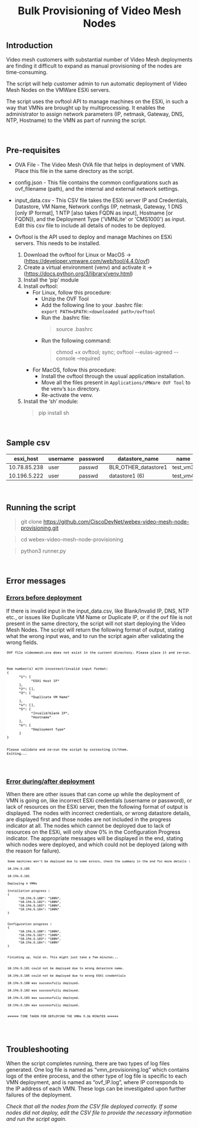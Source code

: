 <h1 align = "center">Bulk Provisioning of Video Mesh Nodes </h1>

## **Introduction**  
Video mesh customers with substantial number of Video Mesh deployments are finding it difficult to expand as manual provisioning of the nodes are time-consuming.  


The script will help customer admin to run automatic deployment of Video Mesh Nodes on the VMWare ESXi servers.   


The script uses the ovftool API to manage machines on the ESXi, in such a way that VMNs are brought up by multiprocessing. It enables the administrator to assign network parameters (IP, netmask, Gateway, DNS, NTP, Hostname) to the VMN as part of running the script.


<br />

## **Pre-requisites**  
* OVA File - The Video Mesh OVA file that helps in deployment of VMN. Place this file in the same directory as the script.
* config.json - This file contains the common configurations such as ovf_filename (path), and the internal and external network settings.
* input_data.csv - This CSV file takes the ESXi server IP and Credentials, Datastore, VM Name, Network configs (IP, netmask, Gateway, 1 DNS [only IP format], 1 NTP [also takes FQDN as input], Hostname [or FQDN]), and the Deployment Type ('VMNLite' or 'CMS1000') as input. Edit this csv file to include all details of nodes to be deployed.


* Ovftool is the API used to deploy and manage Machines on ESXi servers. This needs to be installed. 
    1.	Download the ovftool for Linux or MacOS -> (https://developer.vmware.com/web/tool/4.4.0/ovf)
    2.	Create a virtual environment (venv) and activate it -> (https://docs.python.org/3/library/venv.html)
    3.	Install the ‘pip’ module
    4.	Install ovftool:  
        *	For Linux, follow this procedure:  
            * Unzip the OVF Tool
            * Add the following line to your .bashrc file:   
                `export PATH=$PATH:<downloaded path>/ovftool`
            * Run the .bashrc file:
                > source .bashrc  
            * Run the following command:
                > chmod +x ovftool; sync; ovftool --eulas-agreed --console –required
        *	For MacOS, follow this procedure:  
            * Install the ovftool through the usual application installation.  
            * Move all the files present in `Applications/VMWare OVF Tool` to the venv’s `bin` directory.  
            * Re-activate the venv.  
    5.	Install the ‘sh’ module:  
        >   pip install sh


<br />

## **Sample csv** 

| esxi\_host   | username | password | datastore\_name        | name      | ip          | mask          | gateway    | dns            | ntp         | hostname | esxi\_internal\_nw | esxi\_external\_nw | deployment\_option |
| ------------ | -------- | -------- | ---------------------- | --------- | ----------- | ------------- | ---------- | -------------- | ----------- | -------- | ------------------ | ------------------ | ------------------ |
| 10.78.85.238 | user     | passwd   | BLR\_OTHER\_datastore1 | test\_vm3 | 10.78.85.33 | 255.255.255.0 | 10.78.85.1 | 72.163.128.140 | 10.64.58.51 | user1    | VM Network         | VM Network         | CMS1000            |
| 10.196.5.222 | user     | passwd   | datastore1 (6)         | test\_vm4 | 10.196.5.74 | 255.255.252.0 | 10.196.4.1 | 72.163.128.140 | 10.64.58.51 | user2    | VM Network         | VM Network         | VMNLite            |

<br />

## **Running the script**

> git clone https://github.com/CiscoDevNet/webex-video-mesh-node-provisioning.git 

> cd webex-video-mesh-node-provisioning 

> python3 runner.py 

<br />

## **Error messages**

### **<u> Errors before deployment </u>**

If there is invalid input in the input_data.csv, like Blank/Invalid IP, DNS, NTP etc., or issues like Duplicate VM Name or Duplicate IP, or if the ovf file is not present in the same directory, the script will not start deploying the Video Mesh Nodes. The script will return the following format of output, stating what the wrong input was, and to run the script again after validating the wrong fields.  

![invalid_csv_input](images/invalid_csv_input.png?raw=true "Title")

<br />

### **<u>Error during/after deployment</u>**

When there are other issues that can come up while the deployment of VMN is going on, like incorrect ESXi credentials (username or password), or lack of resources on the ESXi server, then the following format of output is displayed. The nodes with incorrect credentials, or wrong datastore details, are displayed first and those nodes are not included in the progress indicator at all. The nodes which cannot be deployed due to lack of resources on the ESXi, will only show 0% in the Configuration Progress indicator. The appropriate messages will be displayed in the end, stating which nodes were deployed, and which could not be deployed (along with the reason for failure).

![final_deployment_message](images/final_deployment_message.png?raw=true "Title")




<br />

## **Troubleshooting**

When the script completes running, there are two types of log files generated. One log file is named as “vmn_provisioning.log” which contains logs of the entire process, and the other type of log file is specific to each VMN deployment, and is named as “ovf_IP.log”, where IP corresponds to the IP address of each VMN. These logs can be investigated upon further failures of the deployment.  

 _Check that all the nodes from the CSV file deployed correctly. If some nodes did not deploy, edit the CSV file to provide the necessary information and run the script again._
